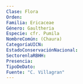 ```yaml
---
Clase: Flora
Orden: 
Familia: Ericaceae
Género: Gaultheria
Especie: cfr. Pumila
NombreComún: (Chaura)
CategoríaUICN: 
EstadoConservaciónNacional: 
SectorenlaRBHH: 
Presencia: 
TipoDeDato: 
Fuente: "C. Villagran"
---
```

